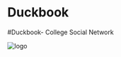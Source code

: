 # Duckbook
#Duckbook- College Social Network

![logo](https://user-images.githubusercontent.com/26454395/117478149-67f75500-af7c-11eb-82bf-6b5881c456c7.png)

